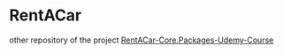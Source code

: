 # RentACar
other repository of the project <a href="https://github.com/xeneskus/RentACar-Core.Packages-Udemy-Course" target="_blank">RentACar-Core.Packages-Udemy-Course</a> 
